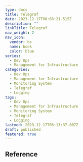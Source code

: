 ```yaml
---
type: docs
title: Telegraf
date: 2023-12-17T06:08:21.515Z
description: ""
linkTitle: Telegraf
nav_weight: 2
nav_icon:
  vendor: bs
  name: book
  color: blue
series:
  - Dev Ops
  - Management for Infrastructure
categories:
  - Dev Ops
  - Management for Infrastructure
  - Monitoring System
  - Telegraf
  - Logging
tags:
  - Dev Ops
  - Management for Infrastructure
  - Monitoring System
  - Telegraf
  - Logging
lastmod: 2023-12-17T06:13:37.807Z
draft: published
featured: true
---
```


## Reference
